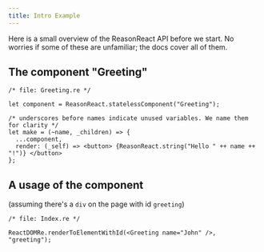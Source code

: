 ```yaml
---
title: Intro Example
---
```


Here is a small overview of the ReasonReact API before we start. No worries if some of these are unfamiliar; the docs cover all of them.

## The component "Greeting"

```reason
/* file: Greeting.re */

let component = ReasonReact.statelessComponent("Greeting");

/* underscores before names indicate unused variables. We name them for clarity */
let make = (~name, _children) => {
  ...component,
  render: (_self) => <button> {ReasonReact.string("Hello " ++ name ++ "!")} </button>
};
```

## A usage of the component

(assuming there's a `div` on the page with id `greeting`)

```reason
/* file: Index.re */

ReactDOMRe.renderToElementWithId(<Greeting name="John" />, "greeting");
```

